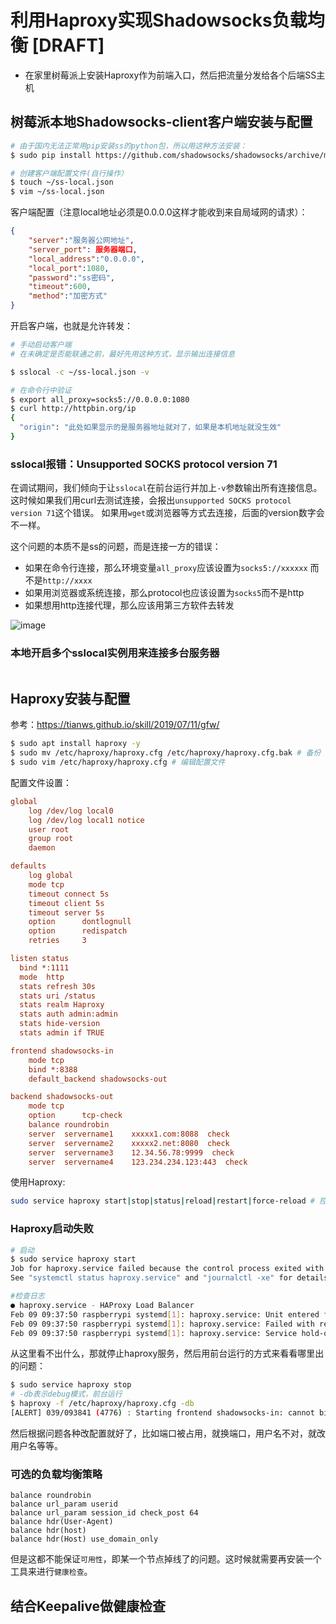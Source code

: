 # 利用Haproxy实现Shadowsocks负载均衡 [DRAFT]

- 在家里树莓派上安装Haproxy作为前端入口，然后把流量分发给各个后端SS主机



## 树莓派本地Shadowsocks-client客户端安装与配置

```sh
# 由于国内无法正常用pip安装ss的python包，所以用这种方法安装：
$ sudo pip install https://github.com/shadowsocks/shadowsocks/archive/master.zip

# 创建客户端配置文件(自行操作）
$ touch ~/ss-local.json
$ vim ~/ss-local.json
```

客户端配置（注意local地址必须是0.0.0.0这样才能收到来自局域网的请求）：
```json
{
    "server":"服务器公网地址",
    "server_port": 服务器端口,
    "local_address":"0.0.0.0",
    "local_port":1080,
    "password":"ss密码",
    "timeout":600,
    "method":"加密方式"
}
```

开启客户端，也就是允许转发：
```sh
# 手动启动客户端
# 在未确定是否能联通之前，最好先用这种方式，显示输出连接信息

$ sslocal -c ~/ss-local.json -v

# 在命令行中验证
$ export all_proxy=socks5://0.0.0.0:1080
$ curl http://httpbin.org/ip
{
  "origin": "此处如果显示的是服务器地址就对了，如果是本机地址就没生效"
}
```

### sslocal报错：Unsupported SOCKS protocol version 71

在调试期间，我们倾向于让`sslocal`在前台运行并加上`-v`参数输出所有连接信息。
这时候如果我们用curl去测试连接，会报出`unsupported SOCKS protocol version 71`这个错误。
如果用`wget`或浏览器等方式去连接，后面的version数字会不一样。

这个问题的本质不是ss的问题，而是连接一方的错误：
- 如果在命令行连接，那么环境变量`all_proxy`应该设置为`socks5://xxxxxx` 而不是`http://xxxx`
- 如果用浏览器或系统连接，那么protocol也应该设置为`socks5`而不是http
- 如果想用http连接代理，那么应该用第三方软件去转发

![image](https://user-images.githubusercontent.com/14041622/74099799-44b7dd00-4b62-11ea-8b1b-37ee1ec69ac7.png)


### 本地开启多个sslocal实例用来连接多台服务器

```

```



## Haproxy安装与配置

参考：https://tianws.github.io/skill/2019/07/11/gfw/

```sh
$ sudo apt install haproxy -y
$ sudo mv /etc/haproxy/haproxy.cfg /etc/haproxy/haproxy.cfg.bak # 备份
$ sudo vim /etc/haproxy/haproxy.cfg # 编辑配置文件
```

配置文件设置：
```ini
global
    log /dev/log local0
    log /dev/log local1 notice
    user root
    group root
    daemon

defaults
    log global
    mode tcp
    timeout connect 5s
    timeout client 5s
    timeout server 5s
    option      dontlognull
    option      redispatch
    retries     3

listen status
  bind *:1111
  mode  http
  stats refresh 30s
  stats uri /status
  stats realm Haproxy  
  stats auth admin:admin
  stats hide-version
  stats admin if TRUE

frontend shadowsocks-in
    mode tcp
    bind *:8388
    default_backend shadowsocks-out

backend shadowsocks-out
    mode tcp
    option      tcp-check
    balance roundrobin
    server  servername1    xxxxx1.com:8088  check
    server  servername2    xxxxx2.net:8080  check
    server  servername3    12.34.56.78:9999  check
    server  servername4    123.234.234.123:443  check
```

使用Haproxy:
```sh
sudo service haproxy start|stop|status|reload|restart|force-reload # 控制 haproxy 的运行
```

### Haproxy启动失败

```sh
# 启动
$ sudo service haproxy start
Job for haproxy.service failed because the control process exited with error code.
See "systemctl status haproxy.service" and "journalctl -xe" for details.

#检查日志
● haproxy.service - HAProxy Load Balancer
Feb 09 09:37:50 raspberrypi systemd[1]: haproxy.service: Unit entered failed state.
Feb 09 09:37:50 raspberrypi systemd[1]: haproxy.service: Failed with result 'exit-code'.
Feb 09 09:37:50 raspberrypi systemd[1]: haproxy.service: Service hold-off time over, scheduling restart.
```

从这里看不出什么，那就停止haproxy服务，然后用前台运行的方式来看看哪里出的问题：
```sh
$ sudo service haproxy stop
# -db表示debug模式，前台运行
$ haproxy -f /etc/haproxy/haproxy.cfg -db
[ALERT] 039/093841 (4776) : Starting frontend shadowsocks-in: cannot bind socket [0.0.0.0:8388]
```

然后根据问题各种改配置就好了，比如端口被占用，就换端口，用户名不对，就改用户名等等。


###  可选的负载均衡策略

```
balance roundrobin
balance url_param userid
balance url_param session_id check_post 64
balance hdr(User-Agent)
balance hdr(host)
balance hdr(Host) use_domain_only
```

但是这都不能保证`可用性`，即某一个节点掉线了的问题。这时候就需要再安装一个工具来进行`健康检查`。


## 结合Keepalive做健康检查


```

```